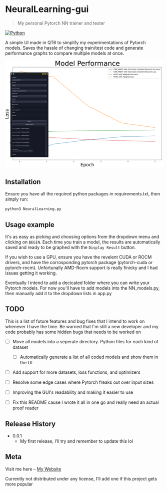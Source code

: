 # NeuralLearning-gui

> My personal Pytorch NN trainer and tester

[![Python](https://img.shields.io/badge/Python-3776AB?logo=python&logoColor=fff)](#)

A simple UI made in QT6 to simplify my experimentations of Pytorch models. Saves the hassle of changing train/test code and generate performance graphs to compare multiple models at once.

![](example.png)

## Installation

Ensure you have all the required python packages in requirements.txt, then simply run:

```sh
python3 NeuralLearning.py
```

## Usage example

It's as easy as picking and choosing options from the dropdown menu and clicking on `BEGIN`. Each time you train a model, the results are automatically saved and ready to be graphed with the `Display Result` button. 

If you wish to use a GPU, ensure you have the revelent CUDA or ROCM drivers, and have the corrosponding pytorch package (pytorch-cuda or pytorch-rocm). Unfortunally AMD-Rocm support is really finicky and I had issues getting it working.

Eventually I intend to add a decicated folder where you can write your Pytorch models. For now you'll have to add models into the NN_models.py, then manually add it to the dropdown lists in app.py

## TODO

This is a list of future features and bug fixes that I intend to work on whenever I have the time. Be warned that I'm still a new developer and my code probably has some hidden bugs that needs to be worked on

- [ ] Move all models into a seperate directory. Python files for each kind of dataset
  
  - [ ] Automatically generate a list of all coded models and show them in the UI

- [ ] Add support for more datasets, loss functions, and optimizers

- [ ] Resolve some edge cases where Pytorch freaks out over input sizes

- [ ] Improving the GUI's readability and making it easier to use

- [ ] Fix this README cause I wrote it all in one go and really need an actual proof reader

## Release History

* 0.0.1
  * My first release, I'll try and remember to update this lol

## Meta

Visit me here – [My Website](https://madrobot9182.github.io/)

Currently not distributed under any license, I'll add one if this project gets more popular
